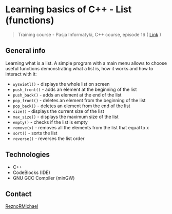 # Learning basics of C++ - List (functions)
> Training course - Pasja Informatyki, C++ course, episode 16 ( [Link](https://www.youtube.com/watch?v=_V7a1Gwuj5k) )

## General info
Learning what is a list. A simple program with a main menu allows to choose useful functions demonstrating what a list is, how it works and how to interact with it:
* `wyswietl()` - displays the whole list on screen
* `push_front()` - adds an element at the beginning of the list
* `push_back()` - adds an element at the end of the list
* `pop_front()` - deletes an element from the beginning of the list
* `pop_back()` - deletes an element from the end of the list
* `size()` - displays the current size of the list
* `max_size()` - displays the maximum size of the list
* `empty()` - checks if the list is empty
* `remove(x)` - removes all the elements from the list that equal to x
* `sort()` - sorts the list
* `reverse()` - reverses the list order

## Technologies
* C++
* CodeBlocks (IDE)
* GNU GCC Compiler (minGW)

## Contact
[ReznoRMichael](https://github.com/ReznoRMichael)